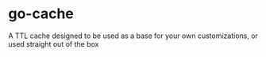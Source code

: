 # go-cache

A TTL cache designed to be used as a base for your own customizations, or used straight out of the box
